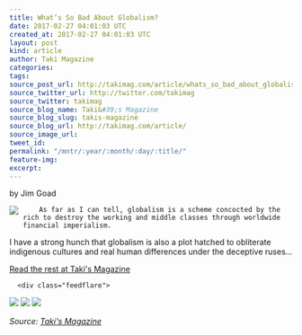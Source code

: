```yaml
---
title: What’s So Bad About Globalism?
date: 2017-02-27 04:01:03 UTC
created_at: 2017-02-27 04:01:03 UTC
layout: post
kind: article
author: Taki Magazine
categories: 
tags: 
source_post_url: http://takimag.com/article/whats_so_bad_about_globalism_jim_goad
source_twitter_url: http://twitter.com/takimag
source_twitter: takimag
source_blog_name: Taki&#39;s Magazine
source_blog_slug: takis-magazine
source_blog_url: http://takimag.com/article/
source_image_url: 
tweet_id: 
permalink: "/mntr/:year/:month/:day/:title/"
feature-img: 
excerpt: 
---
```

by Jim Goad<br>
	  

<img src="http://takimag.com/images/uploads/globalism_pixabay.jpg" style="float:left;margin-right:8px;">
	






	
		As far as I can tell, globalism is a scheme concocted by the rich to destroy the working and middle classes through worldwide financial imperialism.

I have a strong hunch that globalism is also a plot hatched to obliterate indigenous cultures and real human differences under the deceptive ruses...
	<p><a href="http://takimag.com/article/whats_so_bad_about_globalism_jim_goad">Read the rest at Taki's Magazine</a></p>
						
	  
	  
	  
	  <div class="feedflare">
<a href="http://feeds.feedburner.com/~ff/takimag?a=9mMMtl36aP0:BDXb2FjRGRo:yIl2AUoC8zA"><img src="http://feeds.feedburner.com/~ff/takimag?d=yIl2AUoC8zA" border="0"></a> <a href="http://feeds.feedburner.com/~ff/takimag?a=9mMMtl36aP0:BDXb2FjRGRo:qj6IDK7rITs"><img src="http://feeds.feedburner.com/~ff/takimag?d=qj6IDK7rITs" border="0"></a> <a href="http://feeds.feedburner.com/~ff/takimag?a=9mMMtl36aP0:BDXb2FjRGRo:gIN9vFwOqvQ"><img src="http://feeds.feedburner.com/~ff/takimag?i=9mMMtl36aP0:BDXb2FjRGRo:gIN9vFwOqvQ" border="0"></a>
</div><img src="http://feeds.feedburner.com/~r/takimag/~4/9mMMtl36aP0" height="1" width="1" alt=""><div class="">
    <i>Source: <a href="http://takimag.com/article/">Taki&#39;s Magazine</a></i>
</div>
